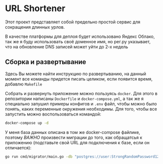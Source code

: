 # URL Shortener

Этот проект представляет собой предельно простой сервис для сокращения длинных урлов.

В качестве платформы для деплоя будет использовано Яндекс Облако, так же я буду использовать своё доменное имя, но рег.ру указывает, что на обновление DNS записей может уйти до 2-х недель

## Сборка и развертывание 

Здесь Вы можете найти инструкцию по развертыванию, на данный момент все команды придется писать целиком, если появится время, добавлю `Makefile`

Собрать и развернуть приложение можно пользуясь `docker`. Для этого в репозитории написаны `Dockerfile` и `docker-compose.yml`, а так же я специально запушил примеры конфигов и `.env` файл, чтобы можно было понять, каких переменные окружения необходимы.
Для того, чтобы все запустить можно воспользоваться командой:

```sh
docker-compose up -d
```

У меня база данных описана в том же docker-compose файлике, поэтому *ВАЖНО* произвести миграции до того, как обращатсья к приложению (подставьте свой URL для подключения к базе, если он отличается):

```sh
go run cmd/migrator/main.go -db "postgres://user:StrongRandomPassword123@localhost:5433/db?sslmode=disable" -path "./migrations" -action up 
```
